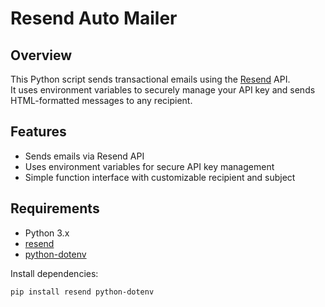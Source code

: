 # Resend Auto Mailer

## Overview
This Python script sends transactional emails using the [Resend](https://resend.com) API.  
It uses environment variables to securely manage your API key and sends HTML-formatted messages to any recipient.

## Features
- Sends emails via Resend API
- Uses environment variables for secure API key management
- Simple function interface with customizable recipient and subject

## Requirements
- Python 3.x
- [resend](https://pypi.org/project/resend/)
- [python-dotenv](https://pypi.org/project/python-dotenv/)

Install dependencies:
```bash
pip install resend python-dotenv

